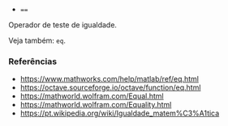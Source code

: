 - `==`

Operador de teste de igualdade.

Veja também: `eq`.

### Referências

- https://www.mathworks.com/help/matlab/ref/eq.html
- https://octave.sourceforge.io/octave/function/eq.html
- https://mathworld.wolfram.com/Equal.html
- https://mathworld.wolfram.com/Equality.html
- https://pt.wikipedia.org/wiki/Igualdade_matem%C3%A1tica
